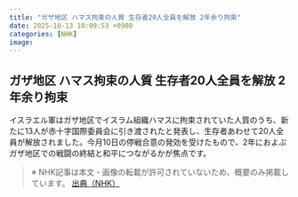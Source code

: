 ```yaml
---
title: "ガザ地区 ハマス拘束の人質 生存者20人全員を解放 2年余り拘束"
date: 2025-10-13 10:09:53 +0900
categories: [NHK]
image: 
---
```

## ガザ地区 ハマス拘束の人質 生存者20人全員を解放 2年余り拘束

イスラエル軍はガザ地区でイスラム組織ハマスに拘束されていた人質のうち、新たに13人が赤十字国際委員会に引き渡されたと発表し、生存者あわせて20人全員が解放されました。今月10日の停戦合意の発効を受けたもので、2年におよぶガザ地区での戦闘の終結と和平につながるかが焦点です。

> ※ NHK記事は本文・画像の転載が許可されていないため、概要のみ掲載しています。
[出典（NHK）](http://www3.nhk.or.jp/news/html/20251013/k10014948221000.html)

